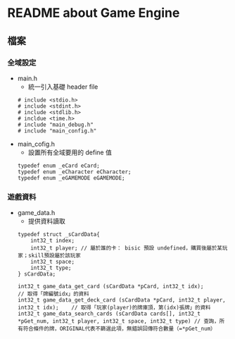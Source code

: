 # README about Game Engine

## 檔案

### 全域設定
- main.h
    - 統一引入基礎 header file
    ```
    # include <stdio.h>
    # include <stdint.h>
    # include <stdlib.h>
    # incldue <time.h>
    # include "main_debug.h"
    # include "main_config.h"
    ```
- main_cofig.h
    - 設置所有全域要用的 define 值
    ```
    typedef enum _eCard eCard;
    typedef enum _eCharacter eCharacter;
    typedef enum _eGAMEMODE eGAMEMODE;
    ```

### 遊戲資料
- game_data.h
    - 提供資料讀取
    ```
    typedef struct _sCardData{
        int32_t index;
        int32_t player; // 屬於誰的卡： bisic 預設 undefined，購買後屬於某玩家；skill預設屬於該玩家
        int32_t space;
        int32_t type;
    } sCardData;

    int32_t game_data_get_card (sCardData *pCard, int32_t idx);                         // 取得「牌編號idx」的資料
    int32_t game_data_get_deck_card (sCardData *pCard, int32_t player, int32_t idx);    // 取得「玩家(player)的牌庫頂，第(idx)張牌」的資料
    int32_t game_data_search_cards (sCardData cards[], int32_t *pGet_num, int32_t player, int32_t space, int32_t type) // 查詢，所有符合條件的牌，ORIGINAL代表不篩選此項，無錯誤回傳符合數量（=*pGet_num）

    ```